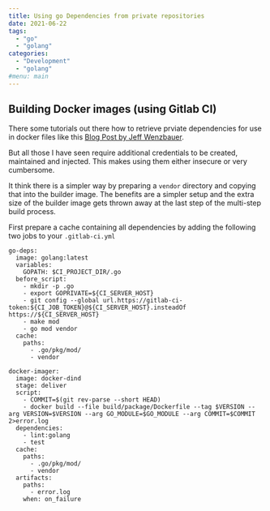 ```yaml
---
title: Using go Dependencies from private repositories
date: 2021-06-22
tags:
  - "go"
  - "golang"
categories:
  - "Development"
  - "golang"
#menu: main
---
```



## Building Docker images (using Gitlab CI)

There some tutorials out there how to retrieve prviate dependencies for use in docker files like this [Blog Post by Jeff Wenzbauer](https://jwenz723.medium.com/fetching-private-go-modules-during-docker-build-5b76aa690280).

But all those I have seen require additional credentials to be created, maintained and injected. This makes using them either insecure or very cumbersome.

It think there is a simpler way by preparing a `vendor` directory and copying that into the builder image. The benefits are a simpler setup and the extra size of the builder image gets thrown away at the last step of the multi-step build process.


First prepare a cache containing all dependencies by adding the following two jobs to your `.gitlab-ci.yml`

```
go-deps:
  image: golang:latest
  variables:
    GOPATH: $CI_PROJECT_DIR/.go
  before_script:
    - mkdir -p .go
    - export GOPRIVATE=${CI_SERVER_HOST}
    - git config --global url.https://gitlab-ci-token:${CI_JOB_TOKEN}@${CI_SERVER_HOST}.insteadOf https://${CI_SERVER_HOST}
    - make mod
    - go mod vendor
  cache:
    paths:
      - .go/pkg/mod/
	  - vendor

docker-imager:
  image: docker-dind
  stage: deliver
  script:
    - COMMIT=$(git rev-parse --short HEAD)
    - docker build --file build/package/Dockerfile --tag $VERSION --arg VERSION=$VERSION --arg GO_MODULE=$GO_MODULE --arg COMMIT=$COMMIT 2>error.log
  dependencies:
    - lint:golang
    - test
  cache:
    paths:
      - .go/pkg/mod/
      - vendor
  artifacts:
    paths:
      - error.log
    when: on_failure

```
